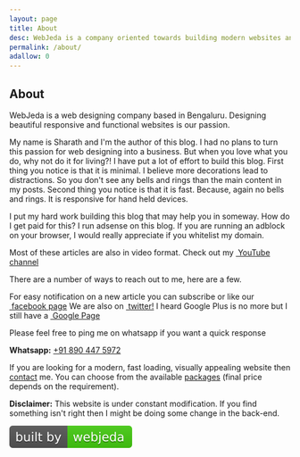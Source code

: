 ```yaml
---
layout: page
title: About
desc: WebJeda is a company oriented towards building modern websites and apps. It also provides smart hosting solutions. Learn all about us here.
permalink: /about/
adallow: 0
---
```



## About


WebJeda is a web designing company based in Bengaluru. Designing beautiful responsive and functional websites is our passion. 

My name is Sharath and I'm the author of this blog. I had no plans to turn this passion for web designing into a business. But when you love what you do, why not do it for living?! I have put a lot of effort to build this blog. First thing you notice is that it is minimal. I believe more decorations lead to distractions. So you don't see any bells and rings than the main content in my posts. Second thing you notice is that it is fast. Because, again no bells and rings. It is responsive for hand held devices. 

I put my hard work building this blog that may help you in someway. How do I get paid for this? I run adsense on this blog. If you are running an adblock on your browser, I would really appreciate if you whitelist my domain.

Most of these articles are also in video format. Check out my <a target="_blank" href="https://www.youtube.com/channel/UCbOO7d0vVo0kIrkd7m32irg" ><i class="fa fa-youtube-square"></i>&nbsp;YouTube channel</a>

There are a number of ways to reach out to me, here are a few.

For easy notification on a new article you can subscribe or like our <a target="_blank" href="https://www.facebook.com/webjeda" ><i class="fa fa-facebook-square"></i>&nbsp;facebook page</a> 
We are also on <a target="_blank" href="https://www.twitter.com/webjeda" ><i class="fa fa-twitter-square"></i>&nbsp;twitter!</a>
I heard Google Plus is no more but I still have a <a target="_blank" href="https://plus.google.com/b/111361987929035019038/?pageId=111361987929035019038" ><i class="fa fa-google-plus-square"></i>&nbsp;Google Page</a>

Please feel free to ping me on whatsapp if you want a quick response

**Whatsapp:** <a href="tel:+91 890 447 5972">+91 890 447 5972</a>

If you are looking for a modern, fast loading, visually appealing website then [contact](http://price.webjeda.com/#contact) me. You can choose from the available [packages](http://price.webjeda.com/) (final price depends on the requirement).

**Disclaimer:** This website is under constant modification. If you find something isn't right then I might be doing some change in the back-end.


<p class="centered" itemprop="copyrightHolder"><a id="foot" target="_blank" href="http://webjeda.com"><img alt="Built by WebJeda" id="footimg" src="/img/built-by-webjeda.svg"></a></p>